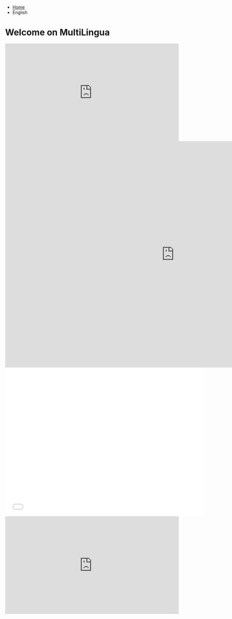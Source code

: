 <ul class="breadcrumb">
  <li><a href="index.html">Home</a></li>
  <li>English</li>
  </ul>

<h1>Welcome on MultiLingua</h1>


 <iframe width="560" height="315" src="https://www.youtube.com/embed/qHdBxYeYTtk?rel=0" frameborder="0" allowfullscreen></iframe>
 
 <iframe src="https://h5p.org/h5p/embed/136148" width="1090" height="730" frameborder="0" allowfullscreen="allowfullscreen"></iframe><script src="https://h5p.org/sites/all/modules/h5p/library/js/h5p-resizer.js" charset="UTF-8"></script>


<iframe width="640" height="480" src="//www.ytcropper.com/embed/895a19e6c4e8db9/loop/noautoplay/" frameborder="0" allowfullscreen></iframe>

<iframe width="560" height="315" src="https://www.youtube.com/embed/89NCVH-hEgs?rel=0&amp;showinfo=0&amp;start=76" frameborder="0" allowfullscreen></iframe>
